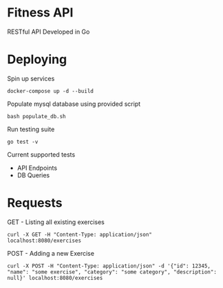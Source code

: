 # Fitness API
RESTful API Developed in Go

# Deploying
Spin up services
```
docker-compose up -d --build
```

Populate mysql database using provided script
```
bash populate_db.sh
```

Run testing suite
```
go test -v
```
Current supported tests
- API Endpoints
- DB Queries


# Requests
GET - Listing all existing exercises
```
curl -X GET -H "Content-Type: application/json" localhost:8080/exercises
```

POST - Adding a new Exercise
```
curl -X POST -H "Content-Type: application/json" -d '{"id": 12345, "name": "some exercise", "category": "some category", "description": null}' localhost:8080/exercises
```